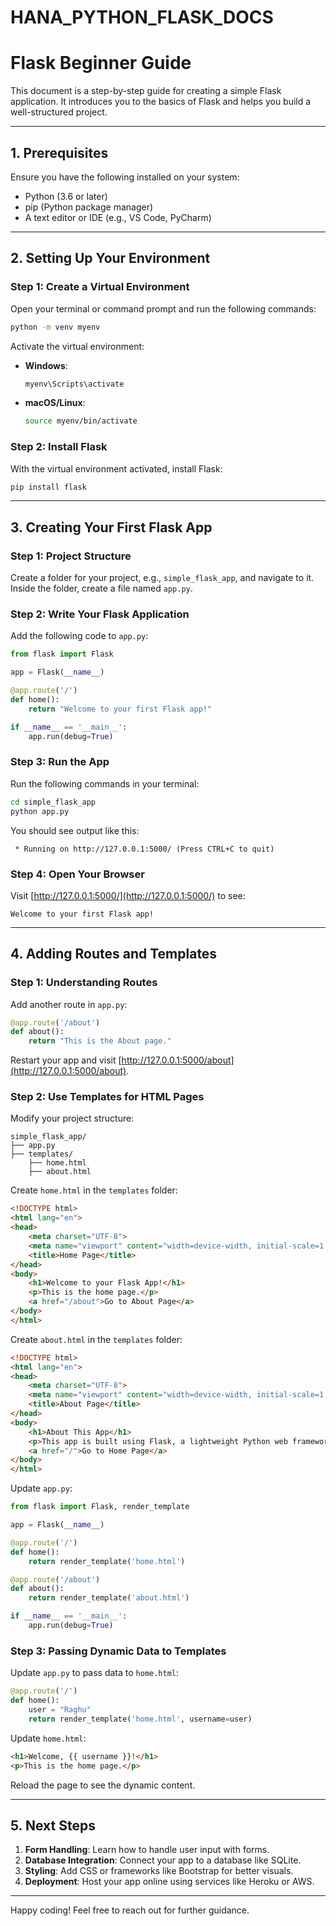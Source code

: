 # HANA_PYTHON_FLASK_DOCS

# Flask Beginner Guide

This document is a step-by-step guide for creating a simple Flask application. It introduces you to the basics of Flask and helps you build a well-structured project.

---

## 1. Prerequisites

Ensure you have the following installed on your system:
- Python (3.6 or later)
- pip (Python package manager)
- A text editor or IDE (e.g., VS Code, PyCharm)

---

## 2. Setting Up Your Environment

### Step 1: Create a Virtual Environment

Open your terminal or command prompt and run the following commands:

```bash
python -m venv myenv
```

Activate the virtual environment:

- **Windows**:
  ```bash
  myenv\Scripts\activate
  ```
- **macOS/Linux**:
  ```bash
  source myenv/bin/activate
  ```

### Step 2: Install Flask

With the virtual environment activated, install Flask:

```bash
pip install flask
```

---

## 3. Creating Your First Flask App

### Step 1: Project Structure

Create a folder for your project, e.g., `simple_flask_app`, and navigate to it. Inside the folder, create a file named `app.py`.

### Step 2: Write Your Flask Application

Add the following code to `app.py`:

```python
from flask import Flask

app = Flask(__name__)

@app.route('/')
def home():
    return "Welcome to your first Flask app!"

if __name__ == '__main__':
    app.run(debug=True)
```

### Step 3: Run the App

Run the following commands in your terminal:

```bash
cd simple_flask_app
python app.py
```

You should see output like this:

```
 * Running on http://127.0.0.1:5000/ (Press CTRL+C to quit)
```

### Step 4: Open Your Browser

Visit [http://127.0.0.1:5000/](http://127.0.0.1:5000/) to see:

```
Welcome to your first Flask app!
```

---

## 4. Adding Routes and Templates

### Step 1: Understanding Routes

Add another route in `app.py`:

```python
@app.route('/about')
def about():
    return "This is the About page."
```

Restart your app and visit [http://127.0.0.1:5000/about](http://127.0.0.1:5000/about).

### Step 2: Use Templates for HTML Pages

Modify your project structure:

```
simple_flask_app/
├── app.py
├── templates/
    ├── home.html
    ├── about.html
```

Create `home.html` in the `templates` folder:

```html
<!DOCTYPE html>
<html lang="en">
<head>
    <meta charset="UTF-8">
    <meta name="viewport" content="width=device-width, initial-scale=1.0">
    <title>Home Page</title>
</head>
<body>
    <h1>Welcome to your Flask App!</h1>
    <p>This is the home page.</p>
    <a href="/about">Go to About Page</a>
</body>
</html>
```

Create `about.html` in the `templates` folder:

```html
<!DOCTYPE html>
<html lang="en">
<head>
    <meta charset="UTF-8">
    <meta name="viewport" content="width=device-width, initial-scale=1.0">
    <title>About Page</title>
</head>
<body>
    <h1>About This App</h1>
    <p>This app is built using Flask, a lightweight Python web framework.</p>
    <a href="/">Go to Home Page</a>
</body>
</html>
```

Update `app.py`:

```python
from flask import Flask, render_template

app = Flask(__name__)

@app.route('/')
def home():
    return render_template('home.html')

@app.route('/about')
def about():
    return render_template('about.html')

if __name__ == '__main__':
    app.run(debug=True)
```

### Step 3: Passing Dynamic Data to Templates

Update `app.py` to pass data to `home.html`:

```python
@app.route('/')
def home():
    user = "Raghu"
    return render_template('home.html', username=user)
```

Update `home.html`:

```html
<h1>Welcome, {{ username }}!</h1>
<p>This is the home page.</p>
```

Reload the page to see the dynamic content.

---

## 5. Next Steps

1. **Form Handling**: Learn how to handle user input with forms.
2. **Database Integration**: Connect your app to a database like SQLite.
3. **Styling**: Add CSS or frameworks like Bootstrap for better visuals.
4. **Deployment**: Host your app online using services like Heroku or AWS.

---

Happy coding! Feel free to reach out for further guidance.
